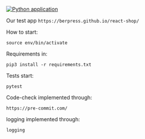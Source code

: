 [![Python application](https://github.com/ds-vasilev/AKB-co-work/actions/workflows/python-app_22_04.yml/badge.svg)](https://github.com/ds-vasilev/AKB-co-work/actions/workflows/python-app_22_04.yml)

Our test app 
```https://berpress.github.io/react-shop/```

How to start:
```python3 -m venv env
source env/bin/activate
```

Requirements in:
```
pip3 install -r requirements.txt
```

Tests start:
```
pytest
```

Code-check implemented through:
```
https://pre-commit.com/
```


logging implemented through:
```
logging
```
